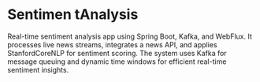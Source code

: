 # Sentimen tAnalysis
Real-time sentiment analysis app using Spring Boot, Kafka, and WebFlux. It processes live news streams, integrates a news API, and applies StanfordCoreNLP for sentiment scoring. The system uses Kafka for message queuing and dynamic time windows for efficient real-time sentiment insights.
